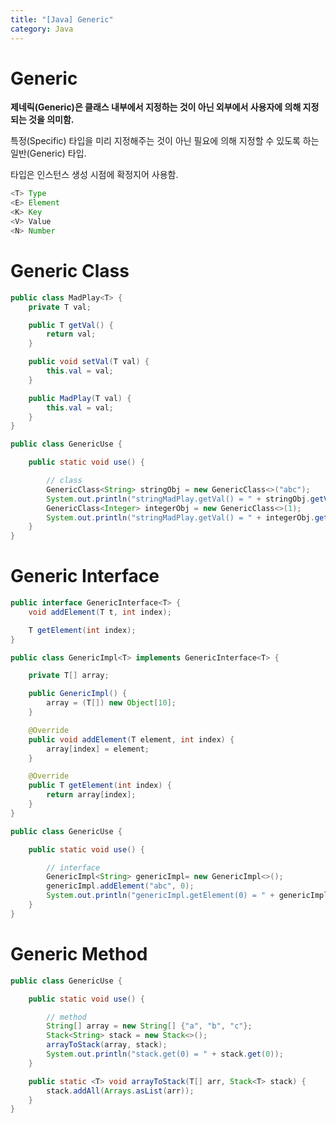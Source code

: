 ```yaml
---
title: "[Java] Generic"
category: Java
---
```


# Generic

**제네릭(Generic)은 클래스 내부에서 지정하는 것이 아닌 외부에서 사용자에 의해 지정되는 것을 의미함.**

특정(Specific) 타입을 미리 지정해주는 것이 아닌 필요에 의해 지정할 수 있도록 하는 일반(Generic) 타입.

타입은 인스턴스 생성 시점에 확정지어 사용함.

```java
<T>	Type
<E>	Element
<K>	Key
<V>	Value
<N>	Number
```

# Generic Class

```java
public class MadPlay<T> {
    private T val;

    public T getVal() {
        return val;
    }

    public void setVal(T val) {
        this.val = val;
    }

    public MadPlay(T val) {
        this.val = val;
    }
}
```

```java
public class GenericUse {

    public static void use() {

        // class
        GenericClass<String> stringObj = new GenericClass<>("abc");
        System.out.println("stringMadPlay.getVal() = " + stringObj.getVal());
        GenericClass<Integer> integerObj = new GenericClass<>(1);
        System.out.println("stringMadPlay.getVal() = " + integerObj.getVal());
    }
}
```

# Generic Interface

```java
public interface GenericInterface<T> {
    void addElement(T t, int index);

    T getElement(int index);
}
```

```java
public class GenericImpl<T> implements GenericInterface<T> {

    private T[] array;

    public GenericImpl() {
        array = (T[]) new Object[10];
    }

    @Override
    public void addElement(T element, int index) {
        array[index] = element;
    }

    @Override
    public T getElement(int index) {
        return array[index];
    }
}
```

```java
public class GenericUse {

    public static void use() {

        // interface
        GenericImpl<String> genericImpl= new GenericImpl<>();
        genericImpl.addElement("abc", 0);
        System.out.println("genericImpl.getElement(0) = " + genericImpl.getElement(0));;
    }
}
```

# Generic Method

```java
public class GenericUse {

    public static void use() {

        // method
        String[] array = new String[] {"a", "b", "c"};
        Stack<String> stack = new Stack<>();
        arrayToStack(array, stack);
        System.out.println("stack.get(0) = " + stack.get(0));
    }

    public static <T> void arrayToStack(T[] arr, Stack<T> stack) {
        stack.addAll(Arrays.asList(arr));
    }
}
```